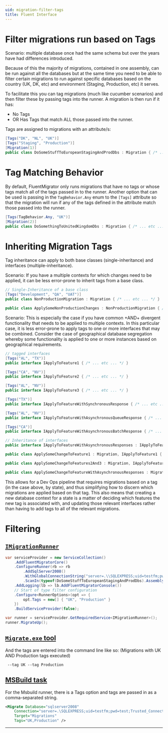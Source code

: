 ```yaml
---
uid: migration-filter-tags
title: Fluent Interface
---
```


# Filter migrations run based on Tags

Scenario: multiple database once had the same schema but over the years have had differences introduced.

Because of this the majority of migrations, contained in one assembly, can be run against all the databases but at the same time you need to be able to filter certain migrations to run against specific databases based on the country (UK, DK, etc) and environment (Staging, Production, etc) it serves.

To facilitate this you can tag migrations (much like cucumber scenarios) and then filter these by passing tags into the runner. A migration is then run if it has:

* No Tags
* OR Has Tags that match ALL those passed into the runner.

Tags are assigned to migrations with an attribute/s:

```cs
[Tags("DK", "NL", "UK")]
[Tags("Staging", "Production")]
[Migration(1)]
public class DoSomeStuffToEuropeanStagingAndProdDbs : Migration { /* ... etc ... */ }
```

# Tag Matching Behavior

By default, FluentMigrator only runs migrations that have no tags or whose tags match all of the tags passed in to the runner.  Another option that can be used is passing in the `TagBehavior.Any` enum to the `[Tags]` attribute so that the migration will run if any of the tags defined in the attribute match those passed into the runner.

```cs
[Tags(TagBehavior.Any, "UK")]
[Migration(2)]
public class DoSomethingToUnitedKingdomDbs : Migration { /* ... etc ... */ }
```

# Inheriting Migration Tags

Tag inheritance can apply to both base classes (single-inheritance) and interfaces (multiple-inheritance).

Scenario: If you have a multiple contexts for which changes need to be applied, it can be less error-prone to inherit tags from a base class.

```cs
// Single-Inheritance of a base class
[Tags("Development", "QA", "UAT")]
public class NonProductionMigration : Migration { /* ... etc ... */ }

public class ApplySomeNonProductionChanges : NonProductionMigration { /* ... etc ... */ }
```

Scenario: This is especially the case if you have common +AND+ divergent functionality that needs to be applied to multiple contexts. In this particular case, it is less error-prone to apply tags to one or more interfaces that may be combined. Consider the case of geographical database segregation whereby some functionality is applied to one or more instances based on geographical requirements.

```cs
// tagged interfaces
[Tags("AL", "TX")]
public interface IApplyToFeature1 { /* ... etc ... */ }

[Tags("CA", "NV")]
public interface IApplyToFeature2 { /* ... etc ... */ }

[Tags("AL", "NV")]
public interface IApplyToFeature3 { /* ... etc ... */ }

[Tags("TX")]
public interface IApplyToFeatureWithSynchronousResponse { /* ... etc ... */ }

[Tags("AL", "NV")]
public interface IApplyToFeatureWithAsynchronousQueueResponse { /* ... etc ... */ }

[Tags("CA")]
public interface IApplyToFeatureWithAsynchronousBatchResponse { /* ... etc ... */ }

// Inheritance of interfaces
public interface IApplyToFeatureWithAsynchronousResponses : IApplyToFeatureWithAsynchronousBatchResponse, IApplyToFeatureWithAsynchronousQueueResponse { /* ... etc ... */ }

public class ApplySomeChangeToFeature1 : Migration, IApplyToFeature1 { /* ... etc ... */ }

public class ApplySomeChangeToFeatures2And3 : Migration, IApplyToFeature2, IApplyToFeature3 { /* ... etc ... */ }

public class ApplySomeChangeToFeatureWithAsynchronousResponses : Migration, IApplyToFeatureWithAsynchronousResponses { /* ... etc ... */ }
```

This allows for a Dev Ops pipeline that requires migrations based on a tag (in the case above, by state), and thus simplifying how to discern which migrations are applied based on that tag. This also means that creating a new database context for a state is a matter of deciding which features the new tag is associated with, and updating those relevant interfaces rather than having to add tags to all of the relevant migrations.

# Filtering

## [`IMigrationRunner`](#tab/runner-internal)

```cs
var serviceProvider = new ServiceCollection()
    .AddFluentMigratorCore()
    .ConfigureRunner(rb => rb
        .AddSqlServer2008()
        .WithGlobalConnectionString("server=.\\SQLEXPRESS;uid=testfm;pwd=test;Trusted_Connection=yes;database=FluentMigrator")
        .ScanIn(typeof(DoSomeStuffToEuropeanStagingAndProdDbs).Assembly).For.Migrations())
    .AddLogging(lb => lb.AddFluentMigratorConsole())
    // Start of type filter configuration
    .Configure<RunnerOptions>(opt => {
        opt.Tags = new[] { "UK", "Production" }
    })
    .BuildServiceProvider(false);

var runner = serviceProvider.GetRequiredService<IMigrationRunner>();
runner.MigrateUp();
```

## [`Migrate.exe` tool](#tab/runner-external-migrate)

And the tags are entered into the command line like so: (Migrations with UK AND Production tags executed)

<pre><code><migrate.exe command> --tag UK --tag Production</code></pre>

## [MSBuild task](#tab/runner-external-msbuid)

For the Msbuild runner, there is a Tags option and tags are passed in as a comma-separated string.

```xml
<Migrate Database="sqlserver2008"
    Connection="server=.\SQLEXPRESS;uid=testfm;pwd=test;Trusted_Connection=yes;database=FluentMigrator"
	Target="Migrations" 
    Tags="UK,Production" />
```

***
